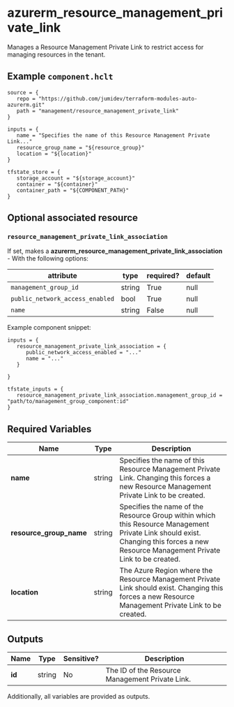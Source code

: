 # azurerm_resource_management_private_link

Manages a Resource Management Private Link to restrict access for managing resources in the tenant.

## Example `component.hclt`

```hcl
source = {
   repo = "https://github.com/jumidev/terraform-modules-auto-azurerm.git"   
   path = "management/resource_management_private_link"   
}

inputs = {
   name = "Specifies the name of this Resource Management Private Link..."   
   resource_group_name = "${resource_group}"   
   location = "${location}"   
}

tfstate_store = {
   storage_account = "${storage_account}"   
   container = "${container}"   
   container_path = "${COMPONENT_PATH}"   
}

```
## Optional associated resource


### `resource_management_private_link_association` 

If set, makes a **azurerm_resource_management_private_link_association** - With the following options:

| attribute | type | required? | default |
| --------- | ---- | --------- | ------- |
| `management_group_id` | string | True | null |
| `public_network_access_enabled` | bool | True | null |
| `name` | string | False | null |


Example component snippet:

```hcl
inputs = {
   resource_management_private_link_association = {
      public_network_access_enabled = "..."      
      name = "..."      
   }
   
}

tfstate_inputs = {
   resource_management_private_link_association.management_group_id = "path/to/management_group_component:id"   
}

```


## Required Variables

| Name | Type |  Description |
| ---- | --------- |  ----------- |
| **name** | string |  Specifies the name of this Resource Management Private Link. Changing this forces a new Resource Management Private Link to be created. | 
| **resource_group_name** | string |  Specifies the name of the Resource Group within which this Resource Management Private Link should exist. Changing this forces a new Resource Management Private Link to be created. | 
| **location** | string |  The Azure Region where the Resource Management Private Link should exist. Changing this forces a new Resource Management Private Link to be created. | 



## Outputs

| Name | Type | Sensitive? | Description |
| ---- | ---- | --------- | --------- |
| **id** | string | No  | The ID of the Resource Management Private Link. | 

Additionally, all variables are provided as outputs.
